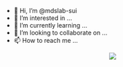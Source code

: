 - 👋 Hi, I’m @mdslab-sui
- 👀 I’m interested in ...
- 🌱 I’m currently learning ...
- 💞️ I’m looking to collaborate on ...
- 📫 How to reach me ...

<div align="center"> <img src="https://visitor-badge.glitch.me/badge?page_id=mdslab-sui" /> </div>

<!---
mdslab-sui/mdslab-sui is a ✨ special ✨ repository because its `README.md` (this file) appears on your GitHub profile.
You can click the Preview link to take a look at your changes.
--->
